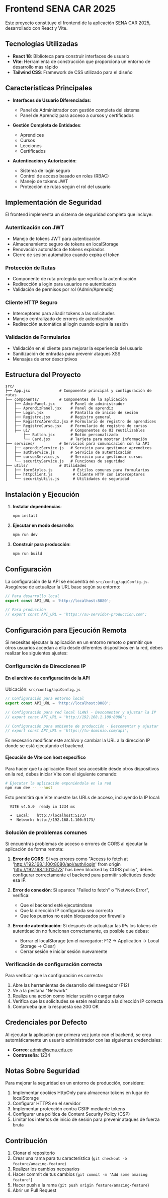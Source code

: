 # Frontend SENA CAR 2025

Este proyecto constituye el frontend de la aplicación SENA CAR 2025, desarrollado con React y Vite.

## Tecnologías Utilizadas

- **React 18**: Biblioteca para construir interfaces de usuario
- **Vite**: Herramienta de construcción que proporciona un entorno de desarrollo más rápido
- **Tailwind CSS**: Framework de CSS utilizado para el diseño


## Características Principales

- **Interfaces de Usuario Diferenciadas**:
  - Panel de Administrador con gestión completa del sistema
  - Panel de Aprendiz para acceso a cursos y certificados

- **Gestión Completa de Entidades**:
  - Aprendices
  - Cursos
  - Lecciones
  - Certificados

- **Autenticación y Autorización**:
  - Sistema de login seguro
  - Control de acceso basado en roles (RBAC)
  - Manejo de tokens JWT
  - Protección de rutas según el rol del usuario

## Implementación de Seguridad

El frontend implementa un sistema de seguridad completo que incluye:

### Autenticación con JWT

- Manejo de tokens JWT para autenticación
- Almacenamiento seguro de tokens en localStorage
- Renovación automática de tokens expirados
- Cierre de sesión automático cuando expira el token

### Protección de Rutas

- Componente de ruta protegida que verifica la autenticación
- Redirección a login para usuarios no autenticados
- Validación de permisos por rol (Admin/Aprendiz)

### Cliente HTTP Seguro

- Interceptores para añadir tokens a las solicitudes
- Manejo centralizado de errores de autenticación
- Redirección automática al login cuando expira la sesión

### Validación de Formularios

- Validación en el cliente para mejorar la experiencia del usuario
- Sanitización de entradas para prevenir ataques XSS
- Mensajes de error descriptivos

## Estructura del Proyecto

```
src/
├── App.jsx             # Componente principal y configuración de rutas
├── components/         # Componentes de la aplicación
│   ├── AdminPanel.jsx       # Panel de administrador
│   ├── AprendizPanel.jsx    # Panel de aprendiz
│   ├── Login.jsx            # Pantalla de inicio de sesión
│   ├── Registro.jsx         # Registro general
│   ├── RegistroAprendiz.jsx # Formulario de registro de aprendices
│   ├── RegistroCurso.jsx    # Formulario de registro de cursos
│   ├── ui/                  # Componentes de UI reutilizables
│       ├── Button.jsx       # Botón personalizado
│       └── Card.jsx         # Tarjeta para mostrar información
├── services/           # Servicios para comunicación con la API
│   ├── aprendizService.js   # Servicio para gestionar aprendices
│   ├── authService.js       # Servicio de autenticación
│   ├── cursosService.js     # Servicio para gestionar cursos
│   └── securityService.js   # Funciones de seguridad
├── utils/              # Utilidades
│   ├── formStyles.js         # Estilos comunes para formularios
│   ├── httpClient.js         # Cliente HTTP con interceptores
│   └── securityUtils.js      # Utilidades de seguridad
```

## Instalación y Ejecución

1. **Instalar dependencias**:
   ```bash
   npm install
   ```

2. **Ejecutar en modo desarrollo**:
   ```bash
   npm run dev
   ```

3. **Construir para producción**:
   ```bash
   npm run build
   ```

## Configuración

La configuración de la API se encuentra en `src/config/apiConfig.js`. Asegúrese de actualizar la URL base según su entorno:

```javascript
// Para desarrollo local
export const API_URL = 'http://localhost:8080';

// Para producción
// export const API_URL = 'https://su-servidor-produccion.com';
```

## Configuración para Ejecución Remota

Si necesitas ejecutar la aplicación en un entorno remoto o permitir que otros usuarios accedan a ella desde diferentes dispositivos en la red, debes realizar los siguientes ajustes:

### Configuración de Direcciones IP

#### En el archivo de configuración de la API
Ubicación: `src/config/apiConfig.js`

```javascript
// Configuración para entorno local
export const API_URL = 'http://localhost:8080';

// Configuración para red local (LAN) - Descomentar y ajustar la IP
// export const API_URL = 'http://192.168.1.100:8080';

// Configuración para ambiente de producción - Descomentar y ajustar
// export const API_URL = 'https://tu-dominio.com/api';
```

Es necesario modificar este archivo y cambiar la URL a la dirección IP donde se está ejecutando el backend.

#### Ejecución de Vite con host específico

Para hacer que tu aplicación React sea accesible desde otros dispositivos en la red, debes iniciar Vite con el siguiente comando:

```bash
# Ejecutar la aplicación exponiéndola en la red
npm run dev -- --host
```

Esto permitirá que Vite muestre las URLs de acceso, incluyendo la IP local:

```
  VITE v4.5.0  ready in 1234 ms

  ➜  Local:   http://localhost:5173/
  ➜  Network: http://192.168.1.100:5173/
```

### Solución de problemas comunes

Si encuentras problemas de acceso o errores de CORS al ejecutar la aplicación de forma remota:

1. **Error de CORS**: Si ves errores como "Access to fetch at 'http://192.168.1.100:8080/api/auth/login' from origin 'http://192.168.1.101:5173' has been blocked by CORS policy", debes configurar correctamente el backend para permitir solicitudes desde esa IP.

2. **Error de conexión**: Si aparece "Failed to fetch" o "Network Error", verifica:
   - Que el backend esté ejecutándose
   - Que la dirección IP configurada sea correcta
   - Que los puertos no estén bloqueados por firewalls

3. **Error de autenticación**: Si después de actualizar las IPs los tokens de autenticación no funcionan correctamente, es posible que debas:
   - Borrar el localStorage (en el navegador: F12 → Application → Local Storage → Clear)
   - Cerrar sesión e iniciar sesión nuevamente

### Verificación de configuración correcta

Para verificar que la configuración es correcta:

1. Abre las herramientas de desarrollo del navegador (F12)
2. Ve a la pestaña "Network"
3. Realiza una acción como iniciar sesión o cargar datos
4. Verifica que las solicitudes se estén realizando a la dirección IP correcta
5. Comprueba que la respuesta sea 200 OK

## Credenciales por Defecto

Al ejecutar la aplicación por primera vez junto con el backend, se crea automáticamente un usuario administrador con las siguientes credenciales:

- **Correo**: admin@sena.edu.co
- **Contraseña**: 1234

## Notas Sobre Seguridad

Para mejorar la seguridad en un entorno de producción, considere:

1. Implementar cookies HttpOnly para almacenar tokens en lugar de localStorage
2. Configurar HTTPS en el servidor
3. Implementar protección contra CSRF mediante tokens
4. Configurar una política de Content Security Policy (CSP)
5. Limitar los intentos de inicio de sesión para prevenir ataques de fuerza bruta

## Contribución

1. Clonar el repositorio
2. Crear una rama para tu característica (`git checkout -b feature/amazing-feature`)
3. Realizar los cambios necesarios
4. Hacer commit de tus cambios (`git commit -m 'Add some amazing feature'`)
5. Hacer push a la rama (`git push origin feature/amazing-feature`)
6. Abrir un Pull Request
